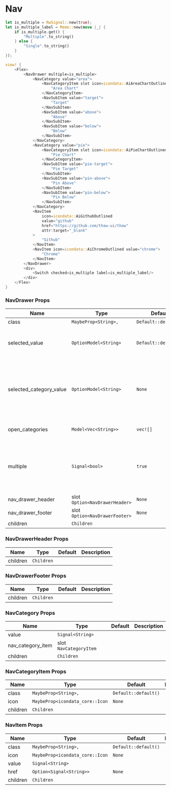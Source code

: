 # Nav

```rust demo
let is_multiple = RwSignal::new(true);
let is_multiple_label = Memo::new(move |_| {
    if is_multiple.get() {
        "Multiple".to_string()
    } else {
        "Single".to_string()
    }
});

view! {
    <Flex>
        <NavDrawer multiple=is_multiple>
            <NavCategory value="area">
                <NavCategoryItem slot icon=icondata::AiAreaChartOutlined>
                    "Area Chart"
                </NavCategoryItem>
                <NavSubItem value="target">
                    "Target"
                </NavSubItem>
                <NavSubItem value="above">
                    "Above"
                </NavSubItem>
                <NavSubItem value="below">
                    "Below"
                </NavSubItem>
            </NavCategory>
            <NavCategory value="pie">
                <NavCategoryItem slot icon=icondata::AiPieChartOutlined>
                    "Pie Chart"
                </NavCategoryItem>
                <NavSubItem value="pie-target">
                    "Pie Target"
                </NavSubItem>
                <NavSubItem value="pin-above">
                    "Pin Above"
                </NavSubItem>
                <NavSubItem value="pin-below">
                    "Pin Below"
                </NavSubItem>
            </NavCategory>
            <NavItem
                icon=icondata::AiGithubOutlined
                value="github"
                href="https://github.com/thaw-ui/thaw"
                attr:target="_blank"
            >
                "Github"
            </NavItem>
            <NavItem icon=icondata::AiChromeOutlined value="chrome">
                "Chrome"
            </NavItem>
        </NavDrawer>
        <div>
            <Switch checked=is_multiple label=is_multiple_label/>
        </div>
    </Flex>
}
```

### NavDrawer Props

| Name | Type | Default | Description |
| --- | --- | --- | --- |
| class | `MaybeProp<String>,` | `Default::default()` |  |
| selected_value | `OptionModel<String>` | `Default::default()` | The value of the currently selected navItem. |
| selected_category_value | `OptionModel<String>` | `None` | Indicates a category that has a selected child Will show the category as selected if it is closed. |
| open_categories | `Model<Vec<String>>` | `vec![]` | Controls the open categories. |
| multiple | `Signal<bool>` | `true` | Indicates if NavDrawer supports multiple open Categories at the same time. |
| nav_drawer_header | slot `Option<NavDrawerHeader>` | `None` |  |
| nav_drawer_footer | slot `Option<NavDrawerFooter>` | `None` |  |
| children | `Children` |  |  |

### NavDrawerHeader Props

| Name     | Type       | Default | Description |
| -------- | ---------- | ------- | ----------- |
| children | `Children` |         |             |

### NavDrawerFooter Props

| Name     | Type       | Default | Description |
| -------- | ---------- | ------- | ----------- |
| children | `Children` |         |             |

### NavCategory Props

| Name              | Type                   | Default | Description |
| ----------------- | ---------------------- | ------- | ----------- |
| value             | `Signal<String>`       |         |             |
| nav_category_item | slot `NavCategoryItem` |         |             |
| children          | `Children`             |         |             |

### NavCategoryItem Props

| Name     | Type                            | Default              | Description |
| -------- | ------------------------------- | -------------------- | ----------- |
| class    | `MaybeProp<String>,`            | `Default::default()` |             |
| icon     | `MaybeProp<icondata_core::Icon` | `None`               |             |
| children | `Children`                      |                      |             |

### NavItem Props

| Name     | Type                            | Default              | Description |
| -------- | ------------------------------- | -------------------- | ----------- |
| class    | `MaybeProp<String>,`            | `Default::default()` |             |
| icon     | `MaybeProp<icondata_core::Icon` | `None`               |             |
| value    | `Signal<String>`                |                      |             |
| href     | `Option<Signal<String>>`        | `None`               |             |
| children | `Children`                      |                      |             |
